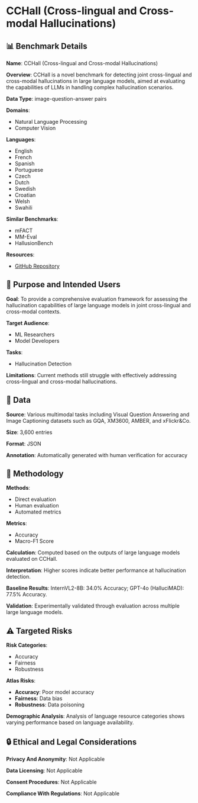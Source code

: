 # CCHall (Cross-lingual and Cross-modal Hallucinations)

## 📊 Benchmark Details

**Name**: CCHall (Cross-lingual and Cross-modal Hallucinations)

**Overview**: CCHall is a novel benchmark for detecting joint cross-lingual and cross-modal hallucinations in large language models, aimed at evaluating the capabilities of LLMs in handling complex hallucination scenarios.

**Data Type**: image-question-answer pairs

**Domains**:
- Natural Language Processing
- Computer Vision

**Languages**:
- English
- French
- Spanish
- Portuguese
- Czech
- Dutch
- Swedish
- Croatian
- Welsh
- Swahili

**Similar Benchmarks**:
- mFACT
- MM-Eval
- HallusionBench

**Resources**:
- [GitHub Repository](https://github.com/BRZ911/CCHall)

## 🎯 Purpose and Intended Users

**Goal**: To provide a comprehensive evaluation framework for assessing the hallucination capabilities of large language models in joint cross-lingual and cross-modal contexts.

**Target Audience**:
- ML Researchers
- Model Developers

**Tasks**:
- Hallucination Detection

**Limitations**: Current methods still struggle with effectively addressing cross-lingual and cross-modal hallucinations.

## 💾 Data

**Source**: Various multimodal tasks including Visual Question Answering and Image Captioning datasets such as GQA, XM3600, AMBER, and xFlickr&Co.

**Size**: 3,600 entries

**Format**: JSON

**Annotation**: Automatically generated with human verification for accuracy

## 🔬 Methodology

**Methods**:
- Direct evaluation
- Human evaluation
- Automated metrics

**Metrics**:
- Accuracy
- Macro-F1 Score

**Calculation**: Computed based on the outputs of large language models evaluated on CCHall.

**Interpretation**: Higher scores indicate better performance at hallucination detection.

**Baseline Results**: InternVL2-8B: 34.0% Accuracy; GPT-4o (HalluciMAD): 77.5% Accuracy.

**Validation**: Experimentally validated through evaluation across multiple large language models.

## ⚠️ Targeted Risks

**Risk Categories**:
- Accuracy
- Fairness
- Robustness

**Atlas Risks**:
- **Accuracy**: Poor model accuracy
- **Fairness**: Data bias
- **Robustness**: Data poisoning

**Demographic Analysis**: Analysis of language resource categories shows varying performance based on language availability.

## 🔒 Ethical and Legal Considerations

**Privacy And Anonymity**: Not Applicable

**Data Licensing**: Not Applicable

**Consent Procedures**: Not Applicable

**Compliance With Regulations**: Not Applicable

